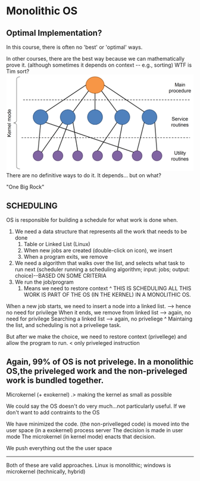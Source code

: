 # Monolithic OS
## Optimal Implementation?
In this course, there is often no 'best' or 'optimal' ways.

In other courses, there are the best way because we can mathematically prove it. (although sometimes it depends on context -- e.g., sorting)
WTF is Tim sort?
![](Pasted%20image%2020230125102721.png)
There are no definitive ways to do it. It depends... but on what?

"One Big Rock"
## SCHEDULING
OS is responsible for building a schedule for what work is done when.
1. We need a data structure that represents all the work that needs to be done
	1. Table or Linked List (Linux)
	2. When new jobs are created (double-click on icon), we insert
	3. When a program exits, we remove
2. We need a algorithm that walks over the list, and selects what task to run next (scheduler running a scheduling algorithm; input: jobs; output: choice)--BASED ON SOME CRITERIA
3. We run the job/program
	1. Means we need to restore context
^ THIS IS SCHEDULING
ALL THIS WORK IS PART OF THE OS (IN THE KERNEL) IN A MONOLITHIC OS.

When a new job starts, we need to insert a node into a linked list. --> hence no need for privilege
When it ends, we remove from linked list --> again, no need for privilege
Searching a linked list --> again, no priveliege
^ Maintaing the list, and scheduling is not a priveliege task.

But after we make the choice, we need to restore context (privellege) and allow the program to run. < only priveleged instruction

Again, 99% of OS is not privelege. In a monolithic OS,the priveleged work and the non-priveleged work is bundled together.
-
Microkernel (+ exokernel)
.> making the kernel as small as possible

We could say the OS doesn't do very much...not particularly useful.
If we don't want to add contraints to the OS

We have minimized the code. (the non-privelleged code) is moved into the user space (in a exokernel) process server
The decision is made in user mode
The microkernel (in kernel mode) enacts that decision.

We push everything out the the user space

---

Both of these are valid approaches. Linux is monolithic; windows is microkernel (technically, hybrid)